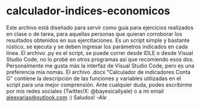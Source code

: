# calculador-indices-economicos
Este archivo está diseñado para servir como guía para ejercicios realizados en clase o de tarea, para aquellas personas que quieran corroborar los resultados obtenidos en sus ejercitaciones. Es un script simple y bastante rústico, se ejecuta y se deben ingresar los parámetros indicados en cada línea.
El archivo .py es el script, se puede correr desde IDLE o desde Visual Studio Code, no lo probé en otros programas así que recomiendo esos dos. Personalmente me gusta más la interfaz de Visual Studio Code, pero es una preferencia mía nomás.
El archivo .docx "Calculador de indicadores Conta G" contiene la descripción de las funciones y variables utilizadas en el script para una mejor comprensión.
Ante cualquier duda, podes escribirme por mis redes sociales (Twitter/X: @bayesicallyale) o a mi email aleexarias@outlook.com :) 
Saludos!
_-Ale_
